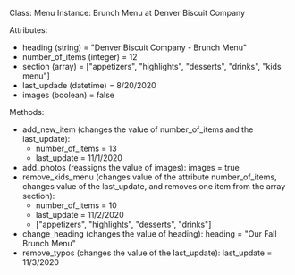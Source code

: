 Class: Menu
Instance: Brunch Menu at Denver Biscuit Company

Attributes:
* heading (string) = "Denver Biscuit Company - Brunch Menu"
* number_of_items (integer) = 12
* section (array) = ["appetizers", "highlights", "desserts", "drinks", "kids menu"]
* last_updade (datetime) = 8/20/2020
* images (boolean) = false

Methods:
* add_new_item (changes the value of number_of_items and the last_update):
    * number_of_items = 13
    * last_update = 11/1/2020
* add_photos (reassigns the value of images): images = true
* remove_kids_menu (changes value of the attribute number_of_items, changes value of the last_update, and removes one item from the array section):
    * number_of_items = 10
    * last_update = 11/2/2020
    * ["appetizers", "highlights", "desserts", "drinks"]
* change_heading (changes the value of heading): heading = "Our Fall Brunch Menu"
* remove_typos (changes the value of the last_update): last_update = 11/3/2020
